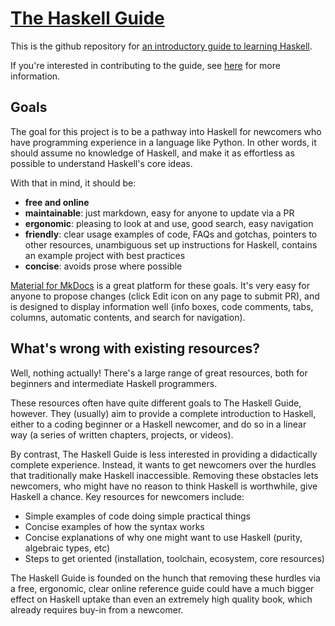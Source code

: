 # [The Haskell Guide](https://haskell-docs.netlify.app/)

This is the github repository for [an introductory guide to learning Haskell](https://haskell-docs.netlify.app/).

If you're interested in contributing to the guide, see [here](/Contributing.md) for more information.

## Goals

The goal for this project is to be a pathway into Haskell for newcomers who have programming experience in a language like Python. In other words, it should assume no knowledge of Haskell, and make it as effortless as possible to understand Haskell's core ideas.

With that in mind, it should be:

- **free and online**
- **maintainable**: just markdown, easy for anyone to update via a PR
- **ergonomic**: pleasing to look at and use, good search, easy navigation
- **friendly**: clear usage examples of code, FAQs and gotchas, pointers to other resources, unambiguous set up instructions for Haskell, contains an example project with best practices
- **concise**: avoids prose where possible

[Material for MkDocs](https://squidfunk.github.io/mkdocs-material) is a great platform for these goals. It's very easy for anyone to propose changes (click Edit icon on any page to submit PR), and is designed to display information well (info boxes, code comments, tabs, columns, automatic contents, and search for navigation).

## What's wrong with existing resources?

Well, nothing actually! There's a large range of great resources, both for beginners and intermediate Haskell programmers.

These resources often have quite different goals to The Haskell Guide, however. They (usually) aim to provide a complete introduction to Haskell, either to a coding beginner or a Haskell newcomer, and do so in a linear way (a series of written chapters, projects, or videos).

By contrast, The Haskell Guide is less interested in providing a didactically complete experience. Instead, it wants to get newcomers over the hurdles that traditionally make Haskell inaccessible. Removing these obstacles lets newcomers, who might have no reason to think Haskell is worthwhile, give Haskell a chance. Key resources for newcomers include:

- Simple examples of code doing simple practical things
- Concise examples of how the syntax works
- Concise explanations of why one might want to use Haskell (purity, algebraic types, etc)
- Steps to get oriented (installation, toolchain, ecosystem, core resources)

The Haskell Guide is founded on the hunch that removing these hurdles via a free, ergonomic, clear online reference guide could have a much bigger effect on Haskell uptake than even an extremely high quality book, which already requires buy-in from a newcomer.
